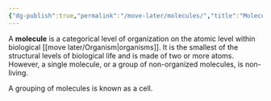 ```yaml
---
{"dg-publish":true,"permalink":"/move-later/molecules/","title":"Molecules","tags":["BIOL305"],"noteIcon":"1","created":"2024-10-03T20:45:56.492-07:00","updated":"2024-10-03T22:31:24.000-07:00"}
---
```


A **molecule** is a categorical level of organization on the atomic level within biological [[move later/Organism\|organisms]]. It is the smallest of the structural levels of biological life and is made of two or more atoms. However, a single molecule, or a group of non-organized molecules, is non-living.

A grouping of molecules is known as a cell.